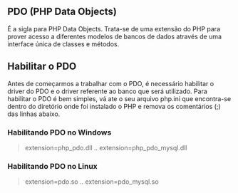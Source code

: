 ## PDO (PHP Data Objects) 

É a sigla para PHP Data Objects. Trata-se de uma extensão do PHP para prover acesso a diferentes modelos de bancos de dados através de uma interface única de classes e métodos.


## Habilitar o PDO
Antes de começarmos a trabalhar com o PDO, é necessário habilitar o driver do PDO e o driver referente ao banco que será utilizado. Para habilitar o PDO é bem simples, vá ate o seu arquivo php.ini que encontra-se dentro do diretório onde foi instalado o PHP e remova os comentários (;) das linhas abaixo.


### Habilitando PDO no Windows

> extension=php_pdo.dll ..
> extension=php_pdo_mysql.dll




### Habilitando PDO no Linux

> extension=pdo.so ..
> extension=pdo_mysql.so

